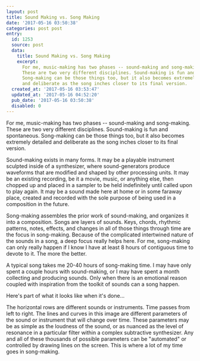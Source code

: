 ```yaml
---
layout: post
title: Sound Making vs. Song Making
date: '2017-05-16 03:50:38'
categories: post post
entry:
  id: 1253
  source: post
  data:
    title: Sound Making vs. Song Making
    excerpt:
      For me, music-making has two phases -- sound-making and song-making.
      These are two very different disciplines. Sound-making is fun and spontaneous.
      Song-making can be those things too, but it also becomes extremely detailed
      and deliberate as the song inches closer to its final version.
  created_at: '2017-05-16 03:53:47'
  updated_at: '2017-05-16 04:52:20'
  pub_date: '2017-05-16 03:50:38'
  disabled: 0
---
```


For me, music-making has two phases -- sound-making and song-making. These are two very different disciplines. Sound-making is fun and spontaneous. Song-making can be those things too, but it also becomes extremely detailed and deliberate as the song inches closer to its final version.

Sound-making exists in many forms. It may be a playable instrument sculpted inside of a synthesizer, where sound-generators produce waveforms that are modified and shaped by other processing units. It may be an existing recording, be it a movie, music, or anything else, then chopped up and placed in a sampler to be held indefinitely until called upon to play again. It may be a sound made here at home or in some faraway place, created and recorded with the sole purpose of being used in a composition in the future.

Song-making assembles the prior work of sound-making, and organizes it into a composition. Songs are layers of sounds. Keys, chords, rhythmic patterns, notes, effects, and changes in all of those things through time are the focus in song-making. Because of the complicated intertwined nature of the sounds in a song, a deep focus really helps here. For me, song-making can only really happen if I know I have at least 8 hours of contiguous time to devote to it. The more the better.

A typical song takes me 20-40 hours of song-making time. I may have only spent a couple hours with sound-making, or I may have spent a month collecting and producing sounds. Only when there is an emotional reason coupled with inspiration from the toolkit of sounds can a song happen.

Here's part of what it looks like when it's done...

The horizontal rows are different sounds or instruments. Time passes from left to right. The lines and curves in this image are different parameters of the sound or instrument that will change over time. These parameters may be as simple as the loudness of the sound, or as nuanced as the level of resonance in a particular filter within a complex subtractive synthesizer. Any and all of these thousands of possible parameters can be "automated" or controlled by drawing lines on the screen. This is where a lot of my time goes in song-making.
